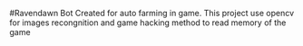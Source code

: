#Ravendawn Bot
Created for auto farming in game.
This project use opencv for images recongnition and game hacking method to read memory of the game
